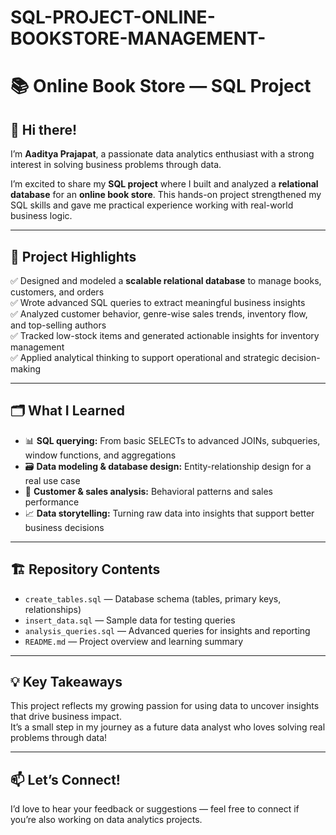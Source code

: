 # SQL-PROJECT-ONLINE-BOOKSTORE-MANAGEMENT-
# 📚 Online Book Store — SQL Project

## 👋 Hi there!
I’m **Aaditya Prajapat**, a passionate data analytics enthusiast with a strong interest in solving business problems through data.

I’m excited to share my **SQL project** where I built and analyzed a **relational database** for an **online book store**. This hands-on project strengthened my SQL skills and gave me practical experience working with real-world business logic.

---

## 🚀 Project Highlights
✅ Designed and modeled a **scalable relational database** to manage books, customers, and orders  
✅ Wrote advanced SQL queries to extract meaningful business insights  
✅ Analyzed customer behavior, genre-wise sales trends, inventory flow, and top-selling authors  
✅ Tracked low-stock items and generated actionable insights for inventory management  
✅ Applied analytical thinking to support operational and strategic decision-making

---

## 🗂️ What I Learned
- 📊 **SQL querying:** From basic SELECTs to advanced JOINs, subqueries, window functions, and aggregations  
- 🗃️ **Data modeling & database design:** Entity-relationship design for a real use case  
- 👥 **Customer & sales analysis:** Behavioral patterns and sales performance  
- 📈 **Data storytelling:** Turning raw data into insights that support better business decisions

---

## 🏗️ Repository Contents
- `create_tables.sql` — Database schema (tables, primary keys, relationships)
- `insert_data.sql` — Sample data for testing queries
- `analysis_queries.sql` — Advanced queries for insights and reporting
- `README.md` — Project overview and learning summary

---

## 💡 Key Takeaways
This project reflects my growing passion for using data to uncover insights that drive business impact.  
It’s a small step in my journey as a future data analyst who loves solving real problems through data!

---

## 📫 Let’s Connect!
I’d love to hear your feedback or suggestions — feel free to connect if you’re also working on data analytics projects.
